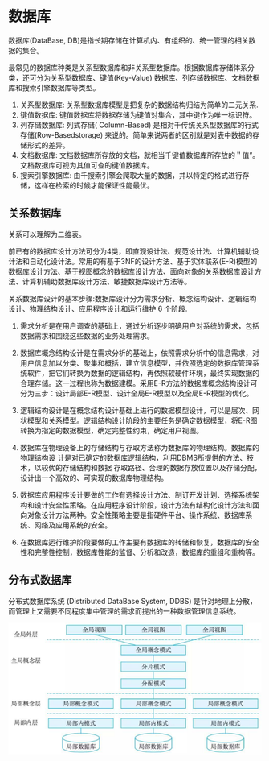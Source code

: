 # 数据库

数据库(DataBase, DB)是指长期存储在计算机内、有组织的、统一管理的相关数据的集合。

最常见的数据库种类是关系型数据库和非关系型数据库。根据数据库存储体系分类，还可分为关系型数据库、键值(Key-Value) 数据库、列存储数据库、文档数据库和搜索引擎数据库等类型。

1. 关系型数据库: 关系型数据库模型是把复杂的数据结构归结为简单的二元关系.
2. 键值数据库: 键值数据库将数据存储为键值对集合，其中键作为唯一标识符。
3. 列存储数据库: 列式存储( Column-Based) 是相对千传统关系型数据库的行式存储(Row-Basedstorage) 来说的。简单来说两者的区别就是对表中数据的存储形式的差异。
4. 文档数据库: 文档数据库所存放的文档，就相当千键值数据库所存放的＂值”。文档数据库可视为其值可查的键值数据库。
5. 搜索引擎数据库: 由千搜索引擎会爬取大量的数据，并以特定的格式进行存储，这样在检索的时候才能保证性能最优。

## 关系数据库

关系可以理解为二维表。

前已有的数据库设计方法可分为4类，即直观设计法、规范设计法、计算机辅助设计法和自动化设计法。常用的有基于3NF的设计方法、基于实体联系(E-R)模型的数据库设计方法、基于视图概念的数据库设计方法、面向对象的关系数据库设计方法、计算机辅助数据库设计方法、敏捷数据库设计方法等。

关系数据库设计的基本步骤:数据库设计分为需求分析、概念结构设计、逻辑结构设计、物理结构设计、应用程序设计和运行维护 6 个阶段.

1. 需求分析是在用户调查的基础上，通过分析逐步明确用户对系统的需求，包括数据需求和围绕这些数据的业务处理需求。

2. 数据库概念结构设计是在需求分析的基础上，依照需求分析中的信息需求，对用户信息加以分类、聚集和概括，建立信息模型，并依照选定的数据库管理系统软件，把它们转换为数据的逻辑结构，再依照软硬件环境，最终实现数据的合理存储。这一过程也称为数据建模。采用E-R方法的数据库概念结构设计可分为三步：设计局部E-R模型、设计全局E-R模型以及全局E-R模型的优化。

3. 逻辑结构设计是在概念结构设计基础上进行的数据模型设计，可以是层次、网状模型和关系模型。逻辑结构设计阶段的主要任务是确定数据模型，将E-R图转换为指定的数据模型，确定完整性约束，确定用户视图。

4. 数据库在物理设备上的存储结构与存取方法称为数据库的物理结构。数据库的物理结构设
计是对已确定的数据库逻辑结构，利用DBMS所提供的方法、技术，以较优的存储结构和数据
存取路径、合理的数据存放位置以及存储分配，设计出一个高效的、可实现的数据库物理结构。

5. 数据库应用程序设计要做的工作有选择设计方法、制订开发计划、选择系统架构和设计安全性策略。在应用程序设计阶段，设计方法有结构化设计方法和面向对象设计方法两种。安全性策略主要是指硬件平台、操作系统、数据库系统、网络及应用系统的安全。

6. 在数据库运行维护阶段要做的工作主要有数据库的转储和恢复，数据库的安全性和完整性控制，数据库性能的监督、分析和改造，数据库的重组和重构等。


## 分布式数据库

分布式数据库系统 (Distributed DataBase System,  DDBS) 是针对地理上分散，而管理上又需要不同程度集中管理的需求而提出的一种数据管理信息系统。

![alt text](3计算机软件概述/分布式数据库结构模式.png)















































































































